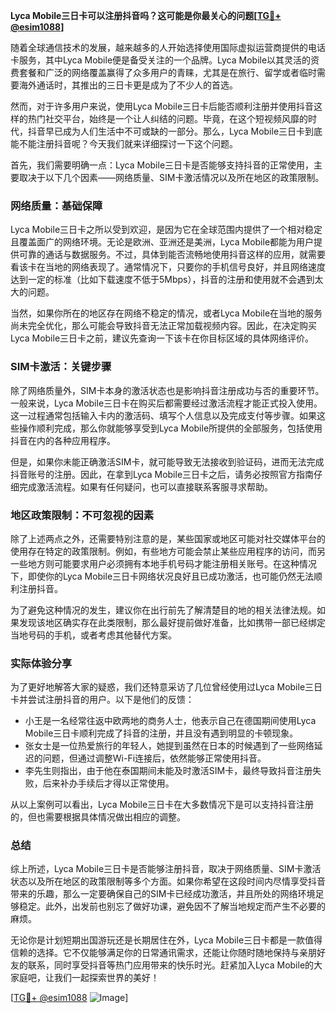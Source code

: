 **Lyca Mobile三日卡可以注册抖音吗？这可能是你最关心的问题[[TG💪+ @esim1088](https://t.me/s/esim1088)]**

随着全球通信技术的发展，越来越多的人开始选择使用国际虚拟运营商提供的电话卡服务，其中Lyca Mobile便是备受关注的一个品牌。Lyca Mobile以其灵活的资费套餐和广泛的网络覆盖赢得了众多用户的青睐，尤其是在旅行、留学或者临时需要海外通话时，其推出的三日卡更是成为了不少人的首选。

然而，对于许多用户来说，使用Lyca Mobile三日卡后能否顺利注册并使用抖音这样的热门社交平台，始终是一个让人纠结的问题。毕竟，在这个短视频风靡的时代，抖音早已成为人们生活中不可或缺的一部分。那么，Lyca Mobile三日卡到底能不能注册抖音呢？今天我们就来详细探讨一下这个问题。

首先，我们需要明确一点：Lyca Mobile三日卡是否能够支持抖音的正常使用，主要取决于以下几个因素——网络质量、SIM卡激活情况以及所在地区的政策限制。

### 网络质量：基础保障

Lyca Mobile三日卡之所以受到欢迎，是因为它在全球范围内提供了一个相对稳定且覆盖面广的网络环境。无论是欧洲、亚洲还是美洲，Lyca Mobile都能为用户提供可靠的通话与数据服务。不过，具体到能否流畅地使用抖音这样的应用，就需要看该卡在当地的网络表现了。通常情况下，只要你的手机信号良好，并且网络速度达到一定的标准（比如下载速度不低于5Mbps），抖音的注册和使用就不会遇到太大的问题。

当然，如果你所在的地区存在网络不稳定的情况，或者Lyca Mobile在当地的服务尚未完全优化，那么可能会导致抖音无法正常加载视频内容。因此，在决定购买Lyca Mobile三日卡之前，建议先查询一下该卡在你目标区域的具体网络评价。

### SIM卡激活：关键步骤

除了网络质量外，SIM卡本身的激活状态也是影响抖音注册成功与否的重要环节。一般来说，Lyca Mobile三日卡在购买后都需要经过激活流程才能正式投入使用。这一过程通常包括输入卡内的激活码、填写个人信息以及完成支付等步骤。如果这些操作顺利完成，那么你就能够享受到Lyca Mobile所提供的全部服务，包括使用抖音在内的各种应用程序。

但是，如果你未能正确激活SIM卡，就可能导致无法接收到验证码，进而无法完成抖音账号的注册。因此，在拿到Lyca Mobile三日卡之后，请务必按照官方指南仔细完成激活流程。如果有任何疑问，也可以直接联系客服寻求帮助。

### 地区政策限制：不可忽视的因素

除了上述两点之外，还需要特别注意的是，某些国家或地区可能对社交媒体平台的使用存在特定的政策限制。例如，有些地方可能会禁止某些应用程序的访问，而另一些地方则可能要求用户必须拥有本地手机号码才能注册相关账号。在这种情况下，即使你的Lyca Mobile三日卡网络状况良好且已成功激活，也可能仍然无法顺利注册抖音。

为了避免这种情况的发生，建议你在出行前先了解清楚目的地的相关法律法规。如果发现该地区确实存在此类限制，那么最好提前做好准备，比如携带一部已经绑定当地号码的手机，或者考虑其他替代方案。

### 实际体验分享

为了更好地解答大家的疑惑，我们还特意采访了几位曾经使用过Lyca Mobile三日卡并尝试注册抖音的用户。以下是他们的反馈：

- 小王是一名经常往返中欧两地的商务人士，他表示自己在德国期间使用Lyca Mobile三日卡顺利完成了抖音的注册，并且没有遇到明显的卡顿现象。
- 张女士是一位热爱旅行的年轻人，她提到虽然在日本的时候遇到了一些网络延迟的问题，但通过调整Wi-Fi连接后，依然能够正常使用抖音。
- 李先生则指出，由于他在泰国期间未能及时激活SIM卡，最终导致抖音注册失败，后来补办手续后才得以正常使用。

从以上案例可以看出，Lyca Mobile三日卡在大多数情况下是可以支持抖音注册的，但也需要根据具体情况做出相应的调整。

### 总结

综上所述，Lyca Mobile三日卡是否能够注册抖音，取决于网络质量、SIM卡激活状态以及所在地区的政策限制等多个方面。如果你希望在这段时间内尽情享受抖音带来的乐趣，那么一定要确保自己的SIM卡已经成功激活，并且所处的网络环境足够稳定。此外，出发前也别忘了做好功课，避免因不了解当地规定而产生不必要的麻烦。

无论你是计划短期出国游玩还是长期居住在外，Lyca Mobile三日卡都是一款值得信赖的选择。它不仅能够满足你的日常通讯需求，还能让你随时随地保持与亲朋好友的联系，同时享受抖音等热门应用带来的快乐时光。赶紧加入Lyca Mobile的大家庭吧，让我们一起探索世界的美好！

[[TG💪+ @esim1088](https://t.me/s/esim1088) ![Image](https://i.postimg.cc/4NQfJmqS/Snipaste-2025-05-13-00-14-12.png)]